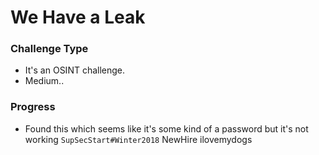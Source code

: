 # We Have a Leak

### Challenge Type
* It's an OSINT challenge.
* Medium..

### Progress  
* Found this which seems like it's some kind of a password but it's not working `SupSecStart#Winter2018` NewHire ilovemydogs